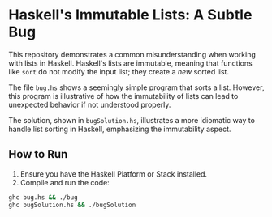 # Haskell's Immutable Lists: A Subtle Bug

This repository demonstrates a common misunderstanding when working with lists in Haskell.  Haskell's lists are immutable, meaning that functions like `sort` do not modify the input list; they create a *new* sorted list.

The file `bug.hs` shows a seemingly simple program that sorts a list.  However, this program is illustrative of how the immutability of lists can lead to unexpected behavior if not understood properly.

The solution, shown in `bugSolution.hs`, illustrates a more idiomatic way to handle list sorting in Haskell, emphasizing the immutability aspect.

## How to Run

1.  Ensure you have the Haskell Platform or Stack installed.
2.  Compile and run the code:
   ```bash
   ghc bug.hs && ./bug
   ghc bugSolution.hs && ./bugSolution
   ```